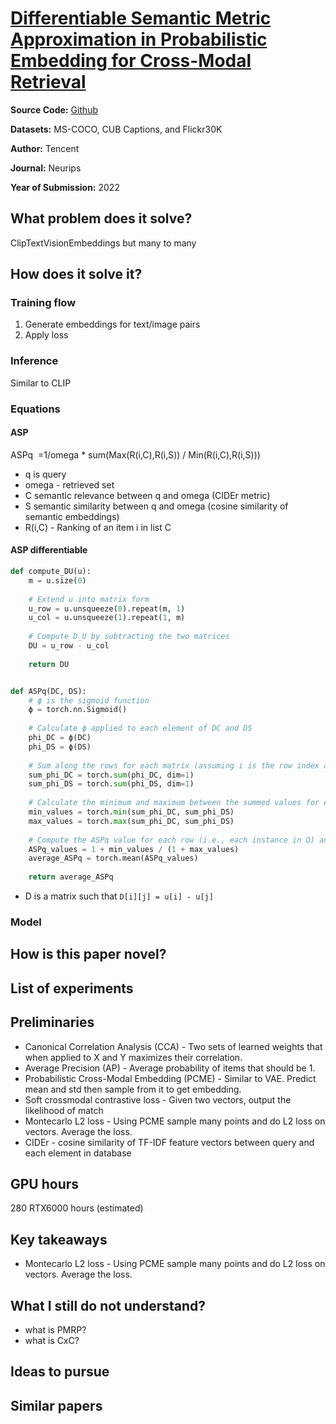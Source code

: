 # [Differentiable Semantic Metric Approximation in Probabilistic Embedding for Cross-Modal Retrieval](https://proceedings.neurips.cc/paper_files/paper/2022/file/4e786a87e7ae249de2b1aeaf5d8fde82-Paper-Conference.pdf)

**Source Code:** [Github](https://github.com/VL-Group/2022-NeurIPS-DAA)

**Datasets:** MS-COCO, CUB Captions, and Flickr30K

**Author:** Tencent

**Journal:** Neurips

**Year of Submission:** 2022

## What problem does it solve?

ClipTextVisionEmbeddings but many to many

## How does it solve it?

### Training flow

1. Generate embeddings for text/image pairs
2. Apply loss

### Inference

Similar to CLIP

### Equations

#### ASP

ASPq ​ =1/omega * sum(​Max(R(i,C),R(i,S)) / Min(R(i,C),R(i,S))​)

- q is query
- omega - retrieved set
- C semantic relevance between q and omega (CIDEr metric)
- S semantic similarity between q and omega (cosine similarity of semantic embeddings)
- R(i,C) - Ranking of an item i in list C

#### ASP differentiable

```python
def compute_DU(u):
    m = u.size(0)
    
    # Extend u into matrix form
    u_row = u.unsqueeze(0).repeat(m, 1)
    u_col = u.unsqueeze(1).repeat(1, m)
    
    # Compute D_U by subtracting the two matrices
    DU = u_row - u_col
    
    return DU


def ASPq(DC, DS):
    # ϕ is the sigmoid function
    ϕ = torch.nn.Sigmoid()
    
    # Calculate ϕ applied to each element of DC and DS
    phi_DC = ϕ(DC)
    phi_DS = ϕ(DS)
    
    # Sum along the rows for each matrix (assuming i is the row index and j is the column index)
    sum_phi_DC = torch.sum(phi_DC, dim=1)
    sum_phi_DS = torch.sum(phi_DS, dim=1)
    
    # Calculate the minimum and maximum between the summed values for each row
    min_values = torch.min(sum_phi_DC, sum_phi_DS)
    max_values = torch.max(sum_phi_DC, sum_phi_DS)
    
    # Compute the ASPq value for each row (i.e., each instance in Ω) and then average
    ASPq_values = 1 + min_values / (1 + max_values)
    average_ASPq = torch.mean(ASPq_values)
    
    return average_ASPq
```

- D is a matrix such that `D[i][j] = u[i] - u[j]`

### Model

## How is this paper novel?

## List of experiments

## Preliminaries

- Canonical Correlation Analysis (CCA) - Two sets of learned weights that when applied to X and Y maximizes their correlation.
- Average Precision (AP) - Average probability of items that should be 1.
- Probabilistic Cross-Modal Embedding (PCME) - Similar to VAE. Predict mean and std then sample from it to get embedding.
- Soft crossmodal contrastive loss - Given two vectors, output the likelihood of match
- Montecarlo L2 loss - Using PCME sample many points and do L2 loss on vectors. Average the loss.
- CIDEr - cosine similarity of TF-IDF feature vectors between query and each element in database

## GPU hours

280 RTX6000 hours (estimated)

## Key takeaways

- Montecarlo L2 loss - Using PCME sample many points and do L2 loss on vectors. Average the loss.

## What I still do not understand?

- what is PMRP?
- what is CxC?

## Ideas to pursue

## Similar papers
